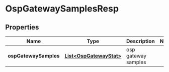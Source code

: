 # OspGatewaySamplesResp

## Properties
Name | Type | Description | Notes
------------ | ------------- | ------------- | -------------
**ospGatewaySamples** | [**List&lt;OspGatewayStat&gt;**](OspGatewayStat.md) | osp gateway samples | 
